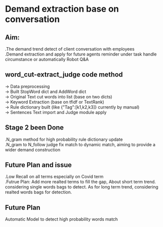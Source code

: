 # Demand extraction base on conversation

## Aim:
.The demand trend detect of client conversation with employees  <br> .Demand extraction and apply for future agents reminder under task handle circumstance or automatically Robot Q&A

## word_cut-extract_judge code method
-> Data preprocessing <br>
-> Built StopWord dict and AddWord dict <br>
-> Original Text cut words into list (base on two dicts) <br>
-> Keyword Extraction (base on tfidf or TextRank) <br>
-> Rule dictionary built (like {"Tag":[k1,k2,k3]} currently by manual) <br>
-> Sentences Text import and Judge module apply <br>

## Stage 2 been Done
.N_gram method for high probability rule dictionary update <br>
.N_gram to N_follow judge fix match to dynamic match, aiming to provide a wider demand construction <br>

## Future Plan and issue
.Low Recall on all terms especially on Covid term <br>
.Futrue Plan: Add more realted terms to fill the gap, About short term trend. considering single words bags to detect. As for long term trend, considering realted words bags for detection. <br>

## Future Plan
Automatic Model to detect high probability words match
